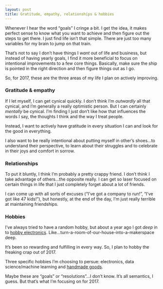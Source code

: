 ```yaml
---
layout: post
title: Gratitude, empathy, relationships & hobbies
---
```


Whenever I hear the word “goals” I cringe a bit. I get the idea, it makes perfect sense to know what you want to achieve and then figure out the steps to get there. I just find life isn’t that simple. There are just too many variables for my brain to jump on that train.

That’s not to say I don’t have things I _want_ out of life and business, but instead of having yearly goals, I find it more beneficial to focus on intentional improvements to a few core things. Basically, make sure the ship is pointed in the right direction and then figure things out as I go.

So, for 2017, these are the three areas of my life I plan on actively improving.

### Gratitude & empathy

If I let myself, I can get cynical quickly. I don’t think I’m _outwardly_ all that cynical, and I’m generally a really optimistic person. But I can certainly _mentally_ be cynical. I’m finding I just don’t like how that influences the words I say, the thoughts I think and the way I treat people.

Instead, I want to actively have gratitude in every situation I can and look for the good in everything.

I also want to be really intentional about putting myself in other’s shoes…to understand their perspective, to learn about their struggles and to celebrate in their joys and comfort in sorrow.

### Relationships

To put it bluntly, I think I’m probably a pretty crappy friend. I don’t think I take advantage of others…the opposite really. I can get so laser focused on certain things in life that I just completely forget about a lot of friends.

I can come up with all sorts of excuses (“I’ve got a company to run!”, “I’ve got like 47 kids!”), but honestly, at the end of the day, I’m just really terrible at maintaining friendships.

### Hobbies

I’ve always tried to have a random hobby, but about a year ago I got _deep_ in to [hobby electronics](https://medium.com/@shpigford/how-to-take-up-hobby-electronics-ae2a39fae765#.qgp2z6ufu). Like…turn-a-room-of-our-house-into-a-makerspace deep.

It’s been so rewarding and fulfilling in every way. So, I plan to hobby the freaking crap out of 2017.

Three specific hobbies I’m choosing to persue: electronics, data science/machine learning and [handmade goods](https://cedarandsail.com).

Maybe these are “goals” or “resolutions”…I don’t know. It’s all semantics, I guess. But that’s what I’m focusing on for 2017.
